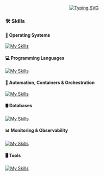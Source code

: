 <div id="top"></div>

<div align="center">
  
[![Typing SVG](https://readme-typing-svg.herokuapp.com?font=Work+Sans&size=24&duration=2500&color=007bff&center=true&vCenter=true&width=500&lines=Software+Engineer;System+Engineer;AD+Engineer;IDM+Engineer)](https://git.io/typing-svg)

</div>

### 🛠️ Skills

#### 🐧 **Operating Systems**
<div align="left">
  
 [![My Skills](https://skillicons.dev/icons?i=redhat,ubuntu,debian,linux,windows)](https://skillicons.dev)

</div>

#### 💻 **Programming Languages**
<div align="left">
  
 [![My Skills](https://skillicons.dev/icons?i=powershell,bash,python)](https://skillicons.dev)

</div>

#### 🐳 **Automation, Containers & Orchestration**

<p align="left">
  
[![My Skills](https://skillicons.dev/icons?i=ansible,jenkins,openshift,kubernetes,docker)](https://skillicons.dev)

</p>

#### 🛢️ **Databases**
<p align="left">
  
[![My Skills](https://skillicons.dev/icons?i=postgres,mysql,sqlite)](https://skillicons.dev)

</p>

#### 📊 **Monitoring & Observability**

<p align="left">
  
[![My Skills](https://skillicons.dev/icons?i=grafana,prometheus)](https://skillicons.dev)

</p>

#### 🖥️ **Tools**

<p align="left">
  
[![My Skills](https://skillicons.dev/icons?i=ps,vim,atom,git,github)](https://skillicons.dev)

</p>
